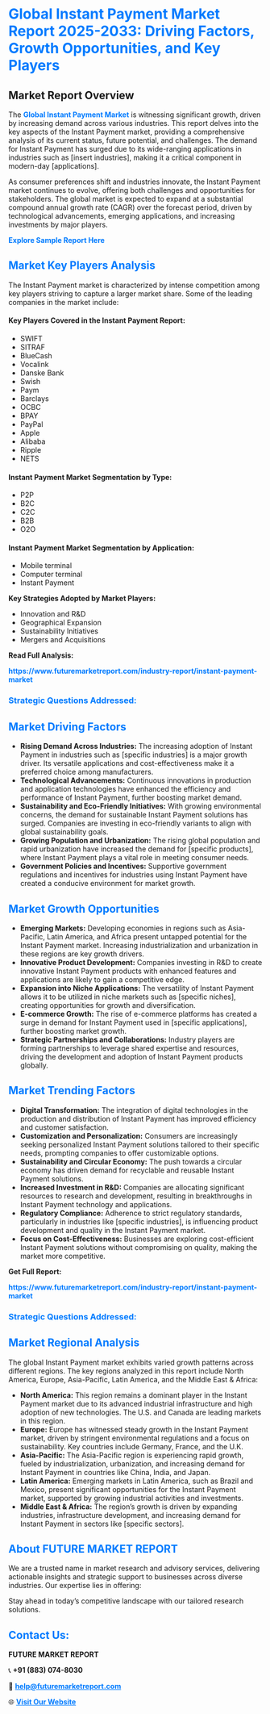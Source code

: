 <h1 style="color: #007BFF;">Global Instant Payment Market Report 2025-2033: Driving Factors, Growth Opportunities, and Key Players</h1>

<section id="overview">
<h2>Market Report Overview</h2>
<p>The <a href="https://www.futuremarketreport.com/industry-report/instant-payment-market" style="color: #007BFF; text-decoration: none;"><strong>Global Instant Payment Market</strong></a> is witnessing significant growth, driven by increasing demand across various industries. This report delves into the key aspects of the Instant Payment market, providing a comprehensive analysis of its current status, future potential, and challenges. The demand for Instant Payment has surged due to its wide-ranging applications in industries such as [insert industries], making it a critical component in modern-day [applications].</p>
<p>As consumer preferences shift and industries innovate, the Instant Payment market continues to evolve, offering both challenges and opportunities for stakeholders. The global market is expected to expand at a substantial compound annual growth rate (CAGR) over the forecast period, driven by technological advancements, emerging applications, and increasing investments by major players.</p>
</section>

<section id="overview">
<p><a href="https://www.futuremarketreport.com/request-sample/reportId=112338" style="color: #007BFF; text-decoration: none;"><strong>Explore Sample Report Here</strong></a></p>
</section>

<section id="key-players">
<h2 style="color: #007BFF;">Market Key Players Analysis</h2>
<p>The Instant Payment market is characterized by intense competition among key players striving to capture a larger market share. Some of the leading companies in the market include:</p>
<h4>Key Players Covered in the Instant Payment Report:</h4>
<ul><li>SWIFT</li><li>SITRAF</li><li>BlueCash</li><li>Vocalink</li><li>Danske Bank</li><li>Swish</li><li>Paym</li><li>Barclays</li><li>OCBC</li><li>BPAY</li><li>PayPal</li><li>Apple</li><li>Alibaba</li><li>Ripple</li><li>NETS</li></ul>
<h4>Instant Payment Market Segmentation by Type:</h4>
<ul><li>P2P</li><li>B2C</li><li>C2C</li><li>B2B</li><li>O2O</li></ul>

<h4>Instant Payment Market Segmentation by Application:</h4>
<ul><li>Mobile terminal</li><li>Computer terminal</li><li>Instant Payment</li></ul>
<p><strong>Key Strategies Adopted by Market Players:</strong></p>
<ul>
<li>Innovation and R&D</li>
<li>Geographical Expansion</li>
<li>Sustainability Initiatives</li>
<li>Mergers and Acquisitions</li>
</ul>
</section>

<section>
<p><strong>Read Full Analysis: </strong></p><a href="https://www.futuremarketreport.com/industry-report/instant-payment-market" style="color: #007BFF; text-decoration: none;"><strong>https://www.futuremarketreport.com/industry-report/instant-payment-market</strong></a>
<h3 style="color: #007BFF;">Strategic Questions Addressed:</h3>
</section>

<section id="driving-factors">
<h2 style="color: #007BFF;">Market Driving Factors</h2>
<ul>
<li><strong>Rising Demand Across Industries:</strong> The increasing adoption of Instant Payment in industries such as [specific industries] is a major growth driver. Its versatile applications and cost-effectiveness make it a preferred choice among manufacturers.</li>
<li><strong>Technological Advancements:</strong> Continuous innovations in production and application technologies have enhanced the efficiency and performance of Instant Payment, further boosting market demand.</li>
<li><strong>Sustainability and Eco-Friendly Initiatives:</strong> With growing environmental concerns, the demand for sustainable Instant Payment solutions has surged. Companies are investing in eco-friendly variants to align with global sustainability goals.</li>
<li><strong>Growing Population and Urbanization:</strong> The rising global population and rapid urbanization have increased the demand for [specific products], where Instant Payment plays a vital role in meeting consumer needs.</li>
<li><strong>Government Policies and Incentives:</strong> Supportive government regulations and incentives for industries using Instant Payment have created a conducive environment for market growth.</li>
</ul>
</section>

<section id="growth-opportunities">
<h2 style="color: #007BFF;">Market Growth Opportunities</h2>
<ul>
<li><strong>Emerging Markets:</strong> Developing economies in regions such as Asia-Pacific, Latin America, and Africa present untapped potential for the Instant Payment market. Increasing industrialization and urbanization in these regions are key growth drivers.</li>
<li><strong>Innovative Product Development:</strong> Companies investing in R&D to create innovative Instant Payment products with enhanced features and applications are likely to gain a competitive edge.</li>
<li><strong>Expansion into Niche Applications:</strong> The versatility of Instant Payment allows it to be utilized in niche markets such as [specific niches], creating opportunities for growth and diversification.</li>
<li><strong>E-commerce Growth:</strong> The rise of e-commerce platforms has created a surge in demand for Instant Payment used in [specific applications], further boosting market growth.</li>
<li><strong>Strategic Partnerships and Collaborations:</strong> Industry players are forming partnerships to leverage shared expertise and resources, driving the development and adoption of Instant Payment products globally.</li>
</ul>
</section>

<section id="trending-factors">
<h2 style="color: #007BFF;">Market Trending Factors</h2>
<ul>
<li><strong>Digital Transformation:</strong> The integration of digital technologies in the production and distribution of Instant Payment has improved efficiency and customer satisfaction.</li>
<li><strong>Customization and Personalization:</strong> Consumers are increasingly seeking personalized Instant Payment solutions tailored to their specific needs, prompting companies to offer customizable options.</li>
<li><strong>Sustainability and Circular Economy:</strong> The push towards a circular economy has driven demand for recyclable and reusable Instant Payment solutions.</li>
<li><strong>Increased Investment in R&D:</strong> Companies are allocating significant resources to research and development, resulting in breakthroughs in Instant Payment technology and applications.</li>
<li><strong>Regulatory Compliance:</strong> Adherence to strict regulatory standards, particularly in industries like [specific industries], is influencing product development and quality in the Instant Payment market.</li>
<li><strong>Focus on Cost-Effectiveness:</strong> Businesses are exploring cost-efficient Instant Payment solutions without compromising on quality, making the market more competitive.</li>
</ul>
</section>

<section>
<p><strong>Get Full Report: </strong></p><a href="https://www.futuremarketreport.com/industry-report/instant-payment-market" style="color: #007BFF; text-decoration: none;"><strong>https://www.futuremarketreport.com/industry-report/instant-payment-market</strong></a>
<h3 style="color: #007BFF;">Strategic Questions Addressed:</h3>
</section>


<section id="regional-analysis">
<h2 style="color: #007BFF;">Market Regional Analysis</h2>
<p>The global Instant Payment market exhibits varied growth patterns across different regions. The key regions analyzed in this report include North America, Europe, Asia-Pacific, Latin America, and the Middle East & Africa:</p>
<ul>
<li><strong>North America:</strong> This region remains a dominant player in the Instant Payment market due to its advanced industrial infrastructure and high adoption of new technologies. The U.S. and Canada are leading markets in this region.</li>
<li><strong>Europe:</strong> Europe has witnessed steady growth in the Instant Payment market, driven by stringent environmental regulations and a focus on sustainability. Key countries include Germany, France, and the U.K.</li>
<li><strong>Asia-Pacific:</strong> The Asia-Pacific region is experiencing rapid growth, fueled by industrialization, urbanization, and increasing demand for Instant Payment in countries like China, India, and Japan.</li>
<li><strong>Latin America:</strong> Emerging markets in Latin America, such as Brazil and Mexico, present significant opportunities for the Instant Payment market, supported by growing industrial activities and investments.</li>
<li><strong>Middle East & Africa:</strong> The region’s growth is driven by expanding industries, infrastructure development, and increasing demand for Instant Payment in sectors like [specific sectors].</li>
</ul>
</section>

<footer>
<h2 style="color: #007BFF;">About FUTURE MARKET REPORT</h2>
<p>We are a trusted name in market research and advisory services, delivering actionable insights and strategic support to businesses across diverse industries. Our expertise lies in offering:</p>

<p>Stay ahead in today’s competitive landscape with our tailored research solutions.</p>

<h2 style="color: #007BFF;">Contact Us:</h2>
<p><strong>FUTURE MARKET REPORT</strong></p>
<p>📞 <strong>+91 (883) 074-8030</strong></p>
<p>📧 <strong><a href="mailto:help@futuremarketreport.com" style="color: #007BFF;">help@futuremarketreport.com</a></strong></p>
<p>🌐 <strong><a href="https://www.futuremarketreport.com/" style="color: #007BFF;">Visit Our Website</a></strong></p>
</footer>